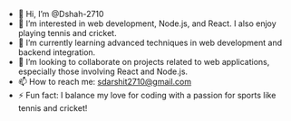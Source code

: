 

- 👋 Hi, I’m @Dshah-2710
- 👀 I’m interested in web development, Node.js, and React. I also enjoy playing tennis and cricket.
- 🌱 I’m currently learning advanced techniques in web development and backend integration.
- 💞️ I’m looking to collaborate on projects related to web applications, especially those involving React and Node.js.
- 📫 How to reach me: sdarshit2710@gmail.com
- ⚡ Fun fact: I balance my love for coding with a passion for sports like tennis and cricket!
<!---
Dshah-2710/Dshah-2710 is a ✨ special ✨ repository because its `README.md` (this file) appears on your GitHub profile.
You can click the Preview link to take a look at your changes.
--->
